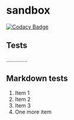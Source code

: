 # sandbox

[![Codacy Badge](https://app.codacy.com/project/badge/Grade/0f1ae7df72094fdc9385d19244e82f1f)](https://www.codacy.com/gh/codacy-docs/sandbox/dashboard?utm_source=github.com&amp;utm_medium=referral&amp;utm_content=codacy-docs/sandbox&amp;utm_campaign=Badge_Grade)

## Tests

..............

## Markdown tests

1.  Item 1
1.  Item 2
1.  Item 3
1.  One more item
